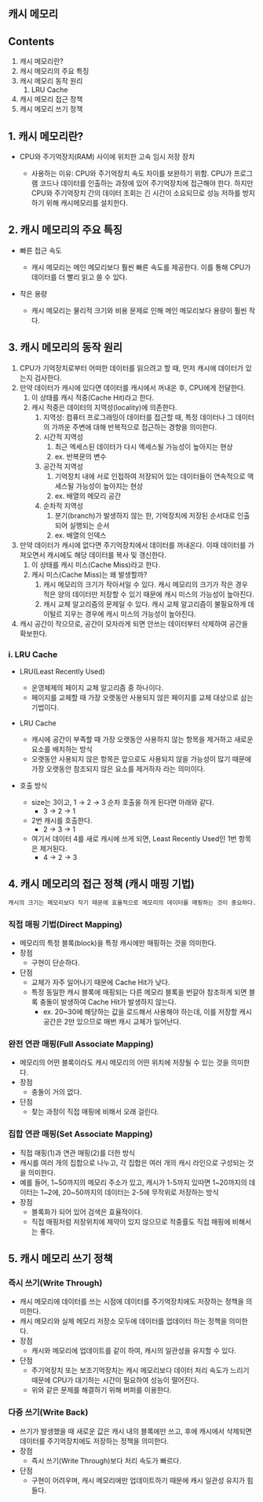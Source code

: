 ## 캐시 메모리

## Contents
1. 캐시 메모리란?
2. 캐시 메모리의 주요 특징
3. 캐시 메모리 동작 원리
   1. LRU Cache
4. 캐시 메모리 접근 정책
5. 캐시 메모리 쓰기 정책

## 1. 캐시 메모리란?

- CPU와 주기억장치(RAM) 사이에 위치한 고속 임시 저장 장치

  - 사용하는 이유: CPU와 주기억장치 속도 차이를 보완하기 위함. CPU가 프로그램 코드나 데이터를 인출하는 과정에 있어 주기억장치에 접근해야 한다.
  하지만 CPU와 주기억장치 간의 데이터 조회는 긴 시간이 소요되므로 성능 저하를 방지하기 위해 캐시메모리를 설치한다.

## 2. 캐시 메모리의 주요 특징

- 빠른 접근 속도

  - 캐시 메모리는 메인 메모리보다 훨씬 빠른 속도를 제공한다. 이를 통해 CPU가 데이터를 더 빨리 읽고 쓸 수 있다.

- 작은 용량

  - 캐시 메모리는 물리적 크기와 비용 문제로 인해 메인 메모리보다 용량이 훨씬 작다.

## 3. 캐시 메모리의 동작 원리

1. CPU가 기억장치로부터 어떠한 데이터를 읽으려고 할 때, 먼저 캐시에 데이터가 있는지 검사한다.
2. 만약 데이터가 캐시에 있다면 데이터를 캐시에서 꺼내온 후, CPU에게 전달한다.
   1. 이 상태를 캐시 적중(Cache Hit)라고 한다.
   2. 캐시 적중은 데이터의 지역성(locality)에 의존한다.
      1. 지역성: 컴퓨터 프로그래밍이 데이터를 접근할 때, 특정 데이터나 그 데이터의 가까운 주변에 대해 반복적으로 접근하는 경향을 의미한다.
      2. 시간적 지역성
         1. 최근 엑세스된 데이터가 다시 액세스될 가능성이 높아지는 현상
         2. ex. 반복문의 변수
      3. 공간적 지역성
         1. 기억장치 내에 서로 인접하여 저장되어 있는 데이터들이 연속적으로 액세스될 가능성이 높아지는 현상
         2. ex. 배열의 메모리 공간
      4. 순차적 지역성
         1. 분기(branch)가 발생하지 않는 한, 기억장치에 저장된 순서대로 인출되어 실행되는 순서
         2. ex. 배열의 인덱스
3. 만약 데이터가 캐시에 없다면 주기억장치에서 데이터를 꺼내온다. 이때 데이터를 가져오면서 캐시에도 해당 데이터를 복사 및 갱신한다.
   1. 이 상태를 캐시 미스(Cache Miss)라고 한다.
   2. 캐시 미스(Cache Miss)는 왜 발생할까?
      1. 캐시 메모리의 크기가 작아서일 수 있다. 캐시 메모리의 크기가 작은 경우 적은 양의 데이터만 저장할 수 있기 때문에 캐시 미스의 가능성이 높아진다.
      2. 캐시 교체 알고리즘의 문제일 수 있다. 캐시 교체 알고리즘이 불필요하게 데이털르 지우는 경우에 캐시 미스의 가능성이 높아진다.
4. 캐시 공간이 작으므로, 공간이 모자라게 되면 안쓰는 데이터부터 삭제하여 공간을 확보한다.

### i. LRU Cache

- LRU(Least Recently Used)

  - 운영체제의 페이지 교체 알고리즘 중 하나이다.
  - 페이지를 교체할 때 가장 오랫동안 사용되지 않은 페이지를 교체 대상으로 삼는 기법이다.

- LRU Cache

  - 캐시에 공간이 부족할 때 가장 오랫동안 사용하지 않는 항목을 제거하고 새로운 요소를 배치하는 방식
  - 오랫동안 사용되지 않은 항목은 앞으로도 사용되지 않을 가능성이 많기 때문에 가장 오랫동안 참조되지 않은 요소를 제거하자 라는 의미이다.

- 호출 방식

  - size는 3이고, 1 → 2 → 3 순차 호출을 하게 된다면 아래와 같다.
    - 3 → 2 → 1
  - 2번 캐시를 호출한다.
    - 2 → 3 → 1
  - 여기서 데이터 4를 새로 캐시에 쓰게 되면, Least Recently Used인 1번 항목은 제거된다.
    - 4 → 2 → 3

## 4. 캐시 메모리의 접근 정책 (캐시 매핑 기법)

```markdown
캐시의 크기는 메모리보다 작기 때문에 효율적으로 메모리의 데이터를 매핑하는 것이 중요하다.
```

### 직접 매핑 기법(Direct Mapping)

- 메모리의 특정 블록(block)을 특정 캐시에만 매핑하는 것을 의미한다.
- 장점
  - 구현이 단순하다.
- 단점
  - 교체가 자주 일어나기 때문에 Cache Hit가 낮다.
  - 특정 동일한 캐시 블록에 매핑되는 다른 메모리 블록을 번갈아 참조하게 되면 블록 충돌이 발생하여 Cache Hit가 발생하지 않는다.
    - ex. 20~30에 해당하는 값을 로드해서 사용해야 하는데, 이를 저장할 캐시 공간은 2만 있으므로 매번 캐시 교체가 일어난다.

### 완전 연관 매핑(Full Associate Mapping)

- 메모리의 어떤 블록이라도 캐시 메모리의 어떤 위치에 저장될 수 있는 것을 의미한다.
- 장점
  - 충돌이 거의 없다.
- 단점
  - 찾는 과정이 직접 매핑에 비해서 오래 걸린다.

### 집합 연관 매핑(Set Associate Mapping)

- 직접 매핑(1)과 연관 매핑(2)를 더한 방식
- 캐시를 여러 개의 집합으로 나누고, 각 집합은 여러 개의 캐시 라인으로 구성되는 것을 의미한다.
- 예를 들어, 1~50까지의 메모리 주소가 있고, 캐시가 1-5까지 있따면 1~20까지의 데이터는 1~2에, 20~50까지의 데이터는 2-5에 무작위로 저장하는 방식
- 장점
  - 블록화가 되어 있어 검색은 효율적이다.
  - 직접 매핑처럼 저장위치에 제약이 있지 않으므로 적중률도 직접 매핑에 비해서는 좋다.

## 5. 캐시 메모리 쓰기 정책

### 즉시 쓰기(Write Through)

- 캐시 메모리에 데이터를 쓰는 시점에 데이터를 주기억장치에도 저장하는 정책을 의미한다.
- 캐시 메모리와 실제 메모리 저장소 모두에 데이터를 업데이터 하는 정책을 의미한다.
- 장점
  - 캐시와 메모리에 업데이트를 같이 하여, 캐시의 일관성을 유지할 수 있다.
- 단점
  - 주기억장치 또는 보조기억장치는 캐시 메모리보다 데이터 처리 속도가 느리기 때문에 CPU가 대기하는 시간이 필요하여 성능이 떨어진다.
  - 위와 같은 문제를 해결하기 위해 버퍼를 이용한다.

### 다중 쓰기(Write Back)

- 쓰기가 발생했을 때 새로운 값은 캐시 내의 블록에만 쓰고, 후에 캐시에서 삭제되면 데이터를 주기억장치에도 저장하는 정책을 의미한다.
- 장점
  - 즉시 쓰기(Write Through)보다 처리 속도가 빠르다.
- 단점
  - 구현이 어려우며, 캐시 메모리에만 업데이트하기 때문에 캐시 일관성 유지가 힘들다.